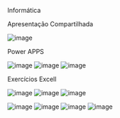 Informática

Apresentação Compartilhada

![image](https://github.com/Matheusnak/Inform-tica/assets/162643884/771b34dc-cc78-4fe6-aab4-e744e1c8d11d)

Power APPS

![image](https://github.com/Matheusnak/Inform-tica/assets/162643884/3c1ee9a2-8d97-45b4-a949-d14663690cde)
![image](https://github.com/Matheusnak/Inform-tica/assets/162643884/e896b8be-7f4e-4957-ab2f-3a73492e2a38)
![image](https://github.com/Matheusnak/Inform-tica/assets/162643884/9494d698-8f33-47de-9b5d-708ae61ec5d1)

Exercícios Excell

![image](https://github.com/Matheusnak/Inform-tica/assets/162643884/e24e4499-dd2f-4874-aac2-b6b594f37f54)
![image](https://github.com/Matheusnak/Inform-tica/assets/162643884/9494d698-8f33-47de-9b5d-708ae61ec5d1)
![image](https://github.com/Matheusnak/Inform-tica/assets/162643884/e896b8be-7f4e-4957-ab2f-3a73492e2a38)

![image](https://github.com/Matheusnak/Inform-tica/assets/162643884/9494d698-8f33-47de-9b5d-708ae61ec5d1)
![image](https://github.com/Matheusnak/Inform-tica/assets/162643884/1ee7ca0f-a8b4-41ce-ae45-e66138f79830)
![image](https://github.com/Matheusnak/Inform-tica/assets/162643884/09120b41-1f5c-41ce-8a5c-2cd577dc753d)
![image](https://github.com/Matheusnak/Inform-tica/assets/162643884/757ebde0-262f-486d-bfed-3e8198d88bb2)
